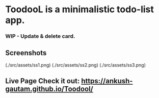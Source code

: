 # ToodooL is a minimalistic todo-list app.

### WIP - Update & delete card.

## Screenshots
(./src/assets/ss1.png)
(./src/assets/ss2.png)
(./src/assets/ss3.png)

## Live Page Check it out: https://ankush-gautam.github.io/Toodool/
